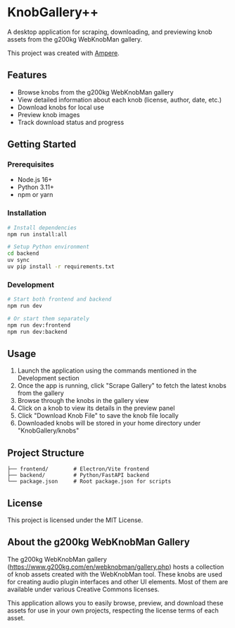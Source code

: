 # KnobGallery++

A desktop application for scraping, downloading, and previewing knob assets from the g200kg WebKnobMan gallery.

This project was created with [Ampere](https://github.com/SeamusMullan/ampere).

## Features

- Browse knobs from the g200kg WebKnobMan gallery
- View detailed information about each knob (license, author, date, etc.)
- Download knobs for local use
- Preview knob images
- Track download status and progress

## Getting Started

### Prerequisites

- Node.js 16+
- Python 3.11+
- npm or yarn

### Installation

```bash
# Install dependencies
npm run install:all

# Setup Python environment
cd backend
uv sync
uv pip install -r requirements.txt
```

### Development

```bash
# Start both frontend and backend
npm run dev

# Or start them separately
npm run dev:frontend
npm run dev:backend
```

## Usage

1. Launch the application using the commands mentioned in the Development section
2. Once the app is running, click "Scrape Gallery" to fetch the latest knobs from the gallery
3. Browse through the knobs in the gallery view
4. Click on a knob to view its details in the preview panel
5. Click "Download Knob File" to save the knob file locally
6. Downloaded knobs will be stored in your home directory under "KnobGallery/knobs"

## Project Structure

```
├── frontend/        # Electron/Vite frontend
├── backend/         # Python/FastAPI backend
└── package.json     # Root package.json for scripts
```

## License

This project is licensed under the MIT License.

## About the g200kg WebKnobMan Gallery

The g200kg WebKnobMan gallery (https://www.g200kg.com/en/webknobman/gallery.php) hosts a collection of knob assets created with the WebKnobMan tool. These knobs are used for creating audio plugin interfaces and other UI elements. Most of them are available under various Creative Commons licenses.

This application allows you to easily browse, preview, and download these assets for use in your own projects, respecting the license terms of each asset.
